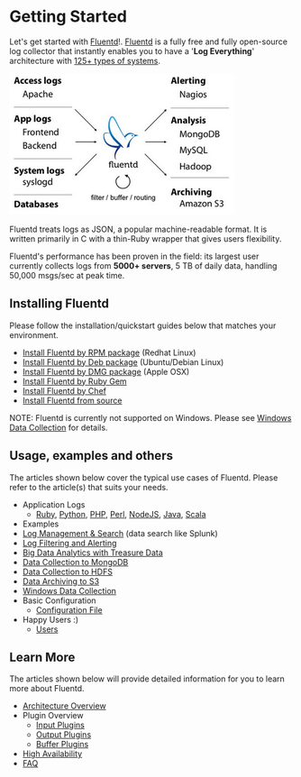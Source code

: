 # Getting Started

Let's get started with [Fluentd](http://www.fluentd.org)!.  [Fluentd](http://www.fluentd.org) is a fully free and fully open-source log collector that instantly enables you to have a '**Log Everything**' architecture with <a href="http://fluentd.org/plugin/">125+ types of systems</a>.

![](/images/fluentd-architecture.png)

Fluentd treats logs as JSON, a popular machine-readable format. It is written primarily in C with a thin-Ruby wrapper that gives users flexibility.

Fluentd's performance has been proven in the field: its largest user currently collects logs from **5000+ servers**, 5 TB of daily data, handling 50,000 msgs/sec at peak time.

## Installing Fluentd

Please follow the installation/quickstart guides below that matches your environment.

* [Install Fluentd by RPM package](install_rpm.md) (Redhat Linux)
* [Install Fluentd by Deb package](install_deb.md) (Ubuntu/Debian Linux)
* [Install Fluentd by DMG package](install_dmg.md) (Apple OSX)
* [Install Fluentd by Ruby Gem](install_ruby_gem.md)
* [Install Fluentd by Chef](install_chef.md)
* [Install Fluentd from source](install_sources.md)

NOTE: Fluentd is currently not supported on Windows. Please see [Windows Data Collection](../use_cases/data_collection_from_Windows.md) for details.

## Usage, examples and others

The articles shown below cover the typical use cases of Fluentd. Please refer to the article(s) that suits your needs.

  * Application Logs
    * [Ruby](../uses_cases/applications/ruby.md), [Python](../uses_cases/applications/python.md), [PHP](../uses_cases/applications/php.md), [Perl](../uses_cases/applications/perl.md), [NodeJS](../uses_cases/applications/nodejs.md), [Java](../uses_cases/applications/java.md), [Scala](../uses_cases/applications/scala.md)
  * Examples
   * [Log Management & Search](../use_cases/log_management_and_search.md) (data search like Splunk)
   * [Log Filtering and Alerting](../use_cases/log_filtering_and_alerting/index.md)
   * [Big Data Analytics with Treasure Data](../use_cases/big_data_analytics.md)
   * [Data Collection to MongoDB](../use_cases/data_collection_to_mongoDB.md)
   * [Data Collection to HDFS](../use_cases/data_collection_to_HDFS.md)
   * [Data Archiving to S3](../use_cases/data_archiving_to_S3.md)
   * [Windows Data Collection](../use_cases/data_collection_from_Windows.md)
  * Basic Configuration
    * [Configuration File](../configuration/configuration_file.md)
  * Happy Users :)
    * [Users](http://www.fluentd.org/testimonials)

## Learn More

The articles shown below will provide detailed information for you to learn more about Fluentd.

  * [Architecture Overview](http://www.fluentd.org/architecture)
  * Plugin Overview
    * [Input Plugins](../input_plugins/index.md)
    * [Output Plugins](../output_plugins/index.md)
    * [Buffer Plugins](../buffer_plugins/index.md)
  * [High Availability](../deployment/high_availability.md)
  * [FAQ](overview/faq.md)
